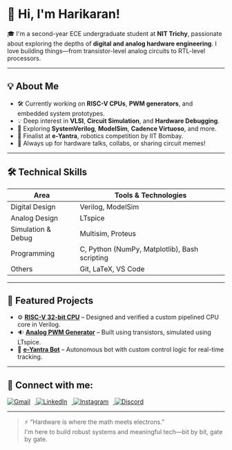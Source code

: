 # 👋 Hi, I'm Harikaran!

🎓 I'm a second-year ECE undergraduate student at **NIT Trichy**, passionate about exploring the depths of **digital and analog hardware engineering**. I love building things—from transistor-level analog circuits to RTL-level processors.

---

## 💡 About Me

- 🛠️ Currently working on **RISC-V CPUs**, **PWM generators**, and embedded system prototypes.
- 💡 Deep interest in **VLSI**, **Circuit Simulation**, and **Hardware Debugging**.
- 🔭 Exploring **SystemVerilog**, **ModelSim**, **Cadence Virtuoso**, and more.
- 🤖 Finalist at **e-Yantra**, robotics competition by IIT Bombay.
- 💬 Always up for hardware talks, collabs, or sharing circuit memes!

---

## 🛠️ Technical Skills

| Area               | Tools & Technologies                                  |
|--------------------|-------------------------------------------------------|
| Digital Design     | Verilog, ModelSim                                     |
| Analog Design      | LTspice                                               |
| Simulation & Debug | Multisim, Proteus                                     |
| Programming        | C, Python (NumPy, Matplotlib), Bash scripting         |
| Others             | Git, LaTeX, VS Code                                   |

---

## 📁 Featured Projects

- ⚙️ **[RISC-V 32-bit CPU](#)** – Designed and verified a custom pipelined CPU core in Verilog.
- 🔉 **[Analog PWM Generator](#)** – Built using transistors, simulated using LTspice.
- 🤖 **[e-Yantra Bot](#)** – Autonomous bot with custom control logic for real-time tracking.

---

## 🤝 Connect with me:

<p align="left">
  <a href="mailto:harikaran277@gmail.com" target="_blank">
    <img src="https://img.icons8.com/color/48/000000/gmail-new.png" alt="Gmail" style="margin-right:10px"/>
  </a>
  <a href="https://www.linkedin.com/in/harikaran277" target="_blank">
    <img src="https://img.icons8.com/color/48/000000/linkedin.png" alt="LinkedIn" style="margin-right:10px"/>
  </a>
  <a href="https://www.instagram.com/harikaran1729" target="_blank">
    <img src="https://img.icons8.com/fluency/48/000000/instagram-new.png" alt="Instagram" style="margin-right:10px"/>
  </a>
  <a href="https://discordapp.com/users/yourdiscordid" target="_blank">
    <img src="https://img.icons8.com/color/48/000000/discord-logo.png" alt="Discord"/>
  </a>
</p>

---

> ⚡ “Hardware is where the math meets electrons.”  
> I'm here to build robust systems and meaningful tech—bit by bit, gate by gate.

